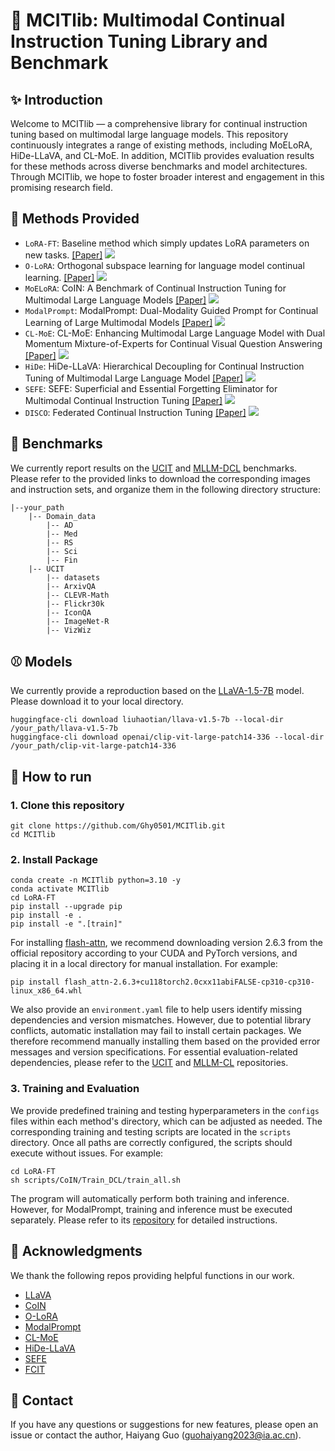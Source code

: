 # 🌅 MCITlib: Multimodal Continual Instruction Tuning Library and Benchmark

## ✨ Introduction

Welcome to MCITlib — a comprehensive library for continual instruction tuning based on multimodal large language models. This repository continuously integrates a range of existing methods, including MoELoRA, HiDe-LLaVA, and CL-MoE. In addition, MCITlib provides evaluation results for these methods across diverse benchmarks and model architectures. Through MCITlib, we hope to foster broader interest and engagement in this promising research field.

## 🥇 Methods Provided
- `LoRA-FT`: Baseline method which simply updates LoRA parameters on new tasks. [[Paper]](https://arxiv.org/pdf/2106.09685v1/1000) ![](https://img.shields.io/badge/ICLR-2022-blue)
- `O-LoRA`: Orthogonal subspace learning for language model continual learning. [[Paper]](https://arxiv.org/pdf/2310.14152) ![](https://img.shields.io/badge/EMNLP_findings-2023-blue)
- `MoELoRA`: CoIN: A Benchmark of Continual Instruction Tuning for Multimodal Large Language Models [[Paper]](https://proceedings.neurips.cc/paper_files/paper/2024/file/6a45500d9eda640deed90d8a62742be5-Paper-Datasets_and_Benchmarks_Track.pdf) ![](https://img.shields.io/badge/NeurIPS-2024-blue)
- `ModalPrompt`: ModalPrompt: Dual-Modality Guided Prompt for Continual Learning of Large Multimodal Models [[Paper]](https://arxiv.org/pdf/2410.05849) ![](https://img.shields.io/badge/arXiv-2024.10-red)
- `CL-MoE`: CL-MoE: Enhancing Multimodal Large Language Model with Dual Momentum Mixture-of-Experts for Continual Visual Question Answering [[Paper]](https://arxiv.org/pdf/2503.00413?) ![](https://img.shields.io/badge/CVPR-2025-blue)
- `HiDe`: HiDe-LLaVA: Hierarchical Decoupling for Continual Instruction Tuning of Multimodal Large Language Model [[Paper]](https://arxiv.org/pdf/2503.12941?) ![](https://img.shields.io/badge/ACL-2025-blue)
- `SEFE`: SEFE: Superficial and Essential Forgetting Eliminator for Multimodal Continual Instruction Tuning [[Paper]](https://arxiv.org/pdf/2505.02486?) ![](https://img.shields.io/badge/ICML-2025-blue)
- `DISCO`: Federated Continual Instruction Tuning [[Paper]](https://arxiv.org/pdf/2503.12897) ![](https://img.shields.io/badge/ICCV-2025-blue)

## 🏦 Benchmarks

We currently report results on the [UCIT](https://github.com/Ghy0501/HiDe-LLaVA) and [MLLM-DCL](https://github.com/bjzhb666/MLLM-CL) benchmarks. Please refer to the provided links to download the corresponding images and instruction sets, and organize them in the following directory structure:
```
|--your_path
    |-- Domain_data
        |-- AD
        |-- Med
        |-- RS
        |-- Sci
        |-- Fin
    |-- UCIT
        |-- datasets
        |-- ArxivQA
        |-- CLEVR-Math
        |-- Flickr30k
        |-- IconQA
        |-- ImageNet-R
        |-- VizWiz
```

## ⚾ Models

We currently provide a reproduction based on the [LLaVA-1.5-7B](https://arxiv.org/pdf/2310.03744) model. Please download it to your local directory.
```
huggingface-cli download liuhaotian/llava-v1.5-7b --local-dir /your_path/llava-v1.5-7b
huggingface-cli download openai/clip-vit-large-patch14-336 --local-dir /your_path/clip-vit-large-patch14-336
```

## 🏃 How to run
### 1. Clone this repository
```
git clone https://github.com/Ghy0501/MCITlib.git
cd MCITlib
```
### 2. Install Package
```
conda create -n MCITlib python=3.10 -y
conda activate MCITlib
cd LoRA-FT
pip install --upgrade pip
pip install -e .
pip install -e ".[train]"
```
For installing [flash-attn](https://github.com/Dao-AILab/flash-attention/releases), we recommend downloading version 2.6.3 from the official repository according to your CUDA and PyTorch versions, and placing it in a local directory for manual installation. For example:
```
pip install flash_attn-2.6.3+cu118torch2.0cxx11abiFALSE-cp310-cp310-linux_x86_64.whl
```
We also provide an `environment.yaml` file to help users identify missing dependencies and version mismatches. However, due to potential library conflicts, automatic installation may fail to install certain packages. We therefore recommend manually installing them based on the provided error messages and version specifications. For essential evaluation-related dependencies, please refer to the [UCIT](https://github.com/Ghy0501/HiDe-LLaVA) and [MLLM-CL](https://github.com/bjzhb666/MLLM-CL) repositories.

### 3. Training and Evaluation

We provide predefined training and testing hyperparameters in the `configs` files within each method's directory, which can be adjusted as needed. The corresponding training and testing scripts are located in the `scripts` directory. Once all paths are correctly configured, the scripts should execute without issues. For example:
```
cd LoRA-FT
sh scripts/CoIN/Train_DCL/train_all.sh
```
The program will automatically perform both training and inference. However, for ModalPrompt, training and inference must be executed separately. Please refer to its [repository](https://github.com/AuroraZengfh/ModalPrompt) for detailed instructions.

## 🤝 Acknowledgments

We thank the following repos providing helpful functions in our work.
- [LLaVA](https://github.com/haotian-liu/LLaVA)
- [CoIN](https://github.com/zackschen/CoIN)
- [O-LoRA](https://github.com/cmnfriend/O-LoRA)
- [ModalPrompt](https://github.com/AuroraZengfh/ModalPrompt)
- [CL-MoE](https://github.com/ECNU-ICALK/CL-MoE)
- [HiDe-LLaVA](https://github.com/Ghy0501/HiDe-LLaVA)
- [SEFE](https://github.com/jinpeng0528/SEFE)
- [FCIT](https://github.com/Ghy0501/FCIT)

## 🙂 Contact

If you have any questions or suggestions for new features, please open an issue or contact the author, Haiyang Guo (guohaiyang2023@ia.ac.cn).
